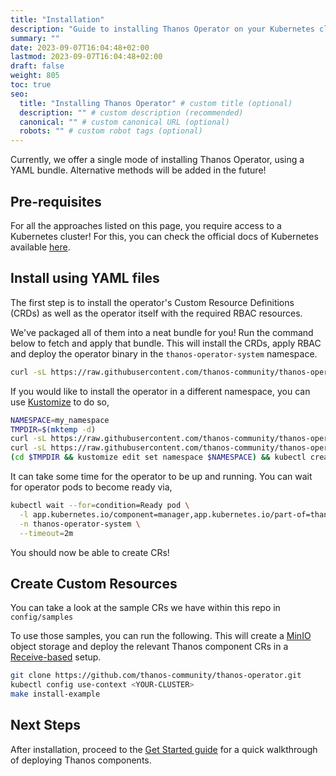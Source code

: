 ```yaml
---
title: "Installation"
description: "Guide to installing Thanos Operator on your Kubernetes cluster"
summary: ""
date: 2023-09-07T16:04:48+02:00
lastmod: 2023-09-07T16:04:48+02:00
draft: false
weight: 805
toc: true
seo:
  title: "Installing Thanos Operator" # custom title (optional)
  description: "" # custom description (recommended)
  canonical: "" # custom canonical URL (optional)
  robots: "" # custom robot tags (optional)
---
```


Currently, we offer a single mode of installing Thanos Operator, using a YAML bundle. Alternative methods will be added in the future!

## Pre-requisites

For all the approaches listed on this page, you require access to a Kubernetes cluster! For this, you can check the official docs of Kubernetes available [here](https://kubernetes.io/docs/tasks/tools/).

## Install using YAML files

The first step is to install the operator's Custom Resource Definitions (CRDs) as well as the operator itself with the required RBAC resources.

We've packaged all of them into a neat bundle for you! Run the command below to fetch and apply that bundle. This will install the CRDs, apply RBAC and deploy the operator binary in the `thanos-operator-system` namespace.

```bash
curl -sL https://raw.githubusercontent.com/thanos-community/thanos-operator/refs/heads/main/bundle.yaml | kubectl create -f -
```

If you would like to install the operator in a different namespace, you can use [Kustomize](https://kubectl.docs.kubernetes.io/installation/kustomize/) to do so,

```bash
NAMESPACE=my_namespace
TMPDIR=$(mktemp -d)
curl -sL https://raw.githubusercontent.com/thanos-community/thanos-operator/refs/heads/main/kustomization.yaml > "$TMPDIR/kustomization.yaml"
curl -sL https://raw.githubusercontent.com/thanos-community/thanos-operator/refs/heads/main/bundle.yaml > "$TMPDIR/bundle.yaml"
(cd $TMPDIR && kustomize edit set namespace $NAMESPACE) && kubectl create -k "$TMPDIR"
```

It can take some time for the operator to be up and running. You can wait for operator pods to become ready via,

```bash
kubectl wait --for=condition=Ready pod \
  -l app.kubernetes.io/component=manager,app.kubernetes.io/part-of=thanos-operator,control-plane=controller-manager \
  -n thanos-operator-system \
  --timeout=2m
```

You should now be able to create CRs!

## Create Custom Resources

You can take a look at the sample CRs we have within this repo in `config/samples`

To use those samples, you can run the following. This will create a [MinIO](https://min.io/) object storage and deploy the relevant Thanos component CRs in a [Receive-based](https://thanos.io/tip/components/receive.md/) setup.

```bash
git clone https://github.com/thanos-community/thanos-operator.git
kubectl config use-context <YOUR-CLUSTER>
make install-example
```

## Next Steps

After installation, proceed to the [Get Started guide](../get-started/) for a quick walkthrough of deploying Thanos components.